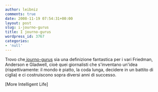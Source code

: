 ```yaml
---
author: leibniz
comments: true
date: 2008-11-19 07:54:31+00:00
layout: post
slug: i-journo-gurus
title: I journo-gurus
wordpress_id: 3767
categories:
- 'null'
---
```


Trovo che[ journo-gurus](http://www.moreintelligentlife.com/story/the-rise-of-the-journo-gurus) sia una definizione fantastica per i vari Friedman, Anderson e Gladwell, cioè quei giornalisti che s'inventano un'idea (rispettivamente: il mondo è piatto, la coda lunga, decidere in un battito di ciglia) e ci costruiscono sopra diversi anni di successo.

[More Intelligent Life]
